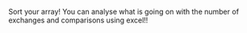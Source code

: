 Sort your array! You can analyse what is going on with the number of exchanges and comparisons using excel!!
